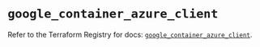 # `google_container_azure_client`

Refer to the Terraform Registry for docs: [`google_container_azure_client`](https://registry.terraform.io/providers/hashicorp/google/6.42.0/docs/resources/container_azure_client).

